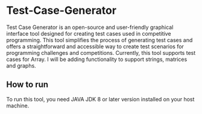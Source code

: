 <h1>Test-Case-Generator</h1>

Test Case Generator is an open-source and user-friendly graphical interface tool designed for creating test cases used in competitive programming. 
This tool simplifies the process of generating test cases and offers a straightforward and accessible way to create test scenarios for programming challenges and competitions.
Currently, this tool supports test cases for Array. I will be adding functionality to support strings, matrices and graphs.

<h2>How to run</h2>
To run this tool, you need JAVA JDK 8 or later version installed on your host machine.

